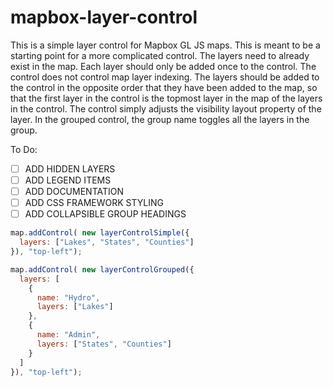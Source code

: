 # mapbox-layer-control

This is a simple layer control for Mapbox GL JS maps. This is meant to be a starting point for a more complicated control. The layers need to already exist in the map. Each layer should only be added once to the control. The control does not control map layer indexing. The layers should be added to the control in the opposite order that they have been added to the map, so that the first layer in the control is the topmost layer in the map of the layers in the control. The control simply adjusts the visibility layout property of the layer. In the grouped control, the group name toggles all the layers in the group.

To Do:

* [ ] ADD HIDDEN LAYERS
* [ ] ADD LEGEND ITEMS
* [ ] ADD DOCUMENTATION
* [ ] ADD CSS FRAMEWORK STYLING
* [ ] ADD COLLAPSIBLE GROUP HEADINGS

```javascript
map.addControl( new layerControlSimple({
  layers: ["Lakes", "States", "Counties"]
}), "top-left");

map.addControl( new layerControlGrouped({
  layers: [
    {
      name: "Hydro",
      layers: ["Lakes"]
    },
    {
      name: "Admin",
      layers: ["States", "Counties"]
    }
  ]
}), "top-left");
```
